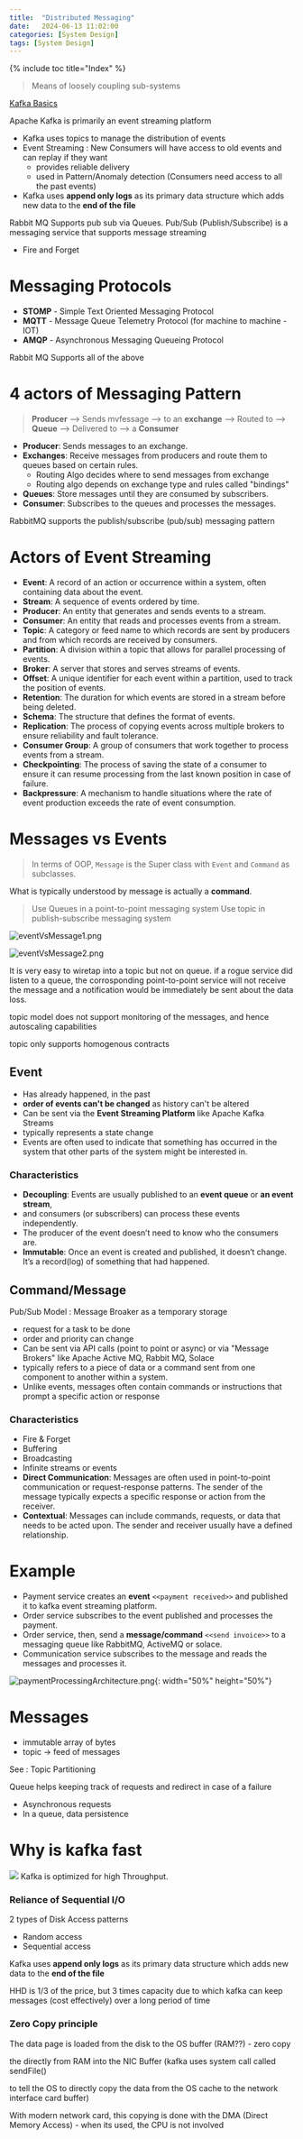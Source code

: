 ```yaml
---
title:  "Distributed Messaging"
date:   2024-06-13 11:02:00
categories: [System Design]
tags: [System Design]
---
```


{% include toc title="Index" %}

> Means of loosely coupling sub-systems

[Kafka Basics](https://nitinkc.github.io/microservices/essential-kafka/)

Apache Kafka is primarily an event streaming platform
- Kafka uses topics to manage the distribution of events
- Event Streaming : New Consumers will have access to old events and can replay if they want
  - provides reliable delivery
  - used in Pattern/Anomaly detection (Consumers need access to all the past events)
- Kafka uses **append only logs** as its primary data structure which adds new data to the **end of the file**


Rabbit MQ Supports pub sub via Queues. Pub/Sub (Publish/Subscribe) is a messaging service that supports message streaming
- Fire and Forget

# Messaging Protocols
- **STOMP** - Simple Text Oriented Messaging Protocol
- **MQTT** - Message Queue Telemetry Protocol (for machine to machine - IOT)
- **AMQP** - Asynchronous Messaging Queueing Protocol

Rabbit MQ Supports all of the above

# 4 actors of Messaging Pattern
> **Producer** --> Sends mvfessage --> to an **exchange** --> Routed to --> **Queue** --> Delivered to --> a **Consumer**

- **Producer**: Sends messages to an exchange.
- **Exchanges**: Receive messages from producers and route them to queues based on certain rules.
  - Routing Algo decides where to send messages from exchange
  - Routing algo depends on exchange type and rules called "bindings"
- **Queues**: Store messages until they are consumed by subscribers.
- **Consumer**: Subscribes to the queues and processes the messages.

RabbitMQ supports the publish/subscribe (pub/sub) messaging pattern

# Actors of Event Streaming
- **Event**: A record of an action or occurrence within a system, often containing data about the event.
- **Stream**: A sequence of events ordered by time.
- **Producer**: An entity that generates and sends events to a stream.
- **Consumer**: An entity that reads and processes events from a stream.
- **Topic**: A category or feed name to which records are sent by producers and from which records are received by consumers.
- **Partition**: A division within a topic that allows for parallel processing of events.
- **Broker**: A server that stores and serves streams of events.
- **Offset**: A unique identifier for each event within a partition, used to track the position of events.
- **Retention**: The duration for which events are stored in a stream before being deleted.
- **Schema**: The structure that defines the format of events.
- **Replication**: The process of copying events across multiple brokers to ensure reliability and fault tolerance.
- **Consumer Group**: A group of consumers that work together to process events from a stream.
- **Checkpointing**: The process of saving the state of a consumer to ensure it can resume processing from the last known position in case of failure.
- **Backpressure**: A mechanism to handle situations where the rate of event production exceeds the rate of event consumption.

# Messages vs Events
> In terms of OOP, `Message` is the Super class with `Event` and `Command` as subclasses.

What is typically understood by message is actually a **command**.

> Use Queues in a point-to-point messaging system
> Use topic in publish-subscribe messaging system

![eventVsMessage1.png](../../assets/images/eventVsMessage1.png)

![eventVsMessage2.png](../../assets/images/eventVsMessage2.png)

It is very easy to wiretap into a topic but not on queue. if a rogue service did listen to a queue,
the corrosponding point-to-point service will not receive the message and a notification would be
immediately be sent about the data loss.

topic model does not support monitoring of the messages, and hence autoscaling capabilities



topic only supports homogenous contracts
## Event
- Has already happened, in the past
- **order of events can't be changed** as history can't be altered
- Can be sent via the **Event Streaming Platform** like Apache Kafka Streams
- typically represents a state change
- Events are often used to indicate that something has occurred in the system
  that other parts of the system might be interested in.

### Characteristics
- **Decoupling**: Events are usually published to an **event queue** or **an event stream**,
- and consumers (or subscribers) can process these events independently.
- The producer of the event doesn’t need to know who the consumers are.
- **Immutable**: Once an event is created and published, it doesn’t change. It’s a record(log) of something that had happened.

## Command/Message
Pub/Sub Model : Message Broaker as a temporary storage
- request for a task to be done
- order and priority can change
- Can be sent via API calls (point to point or async) or via "Message Brokers"
  like Apache Active MQ, Rabbit MQ, Solace
- typically refers to a piece of data or a command sent from one component to
  another within a system.
- Unlike events, messages often contain commands or instructions that prompt a
  specific action or response

### Characteristics
- Fire & Forget 
- Buffering
- Broadcasting
- Infinite streams or events
- **Direct Communication**: Messages are often used in point-to-point
  communication or request-response patterns. The sender of the message
  typically expects a specific response or action from the receiver.
- **Contextual**: Messages can include commands, requests, or data that needs to
  be acted upon.
  The sender and receiver usually have a defined relationship.

# Example
- Payment service creates an **event** `<<payment received>>` and published it
  to kafka event streaming platform.
- Order service subscribes to the event published and processes the payment.
- Order service, then, send a **message/command** `<<send invoice>>` to a
  messaging queue like RabbitMQ, ActiveMQ or solace.
- Communication service subscribes to the message and reads the messages and
  processes it.

![paymentProcessingArchitecture.png](../../assets/images/paymentProcessingArchitecture.png){:
width="50%" height="50%"}

# Messages
- immutable array of bytes
- topic -> feed of messages

See : Topic Partitioning

Queue helps keeping track of requests and redirect in case of a failure

- Asynchronous requests
- In a queue, data persistence

# Why is kafka fast

![](https://www.youtube.com/watch?v=UNUz1-msbOM)
Kafka is optimized for high Throughput.

### Reliance of Sequential I/O
2 types of Disk Access patterns
- Random access
- Sequential access

Kafka uses **append only logs** as its primary data structure which adds new
data to the **end of the file**

HHD is 1/3 of the price, but 3 times capacity due to which kafka can keep
messages (cost effectively) over a long period of time

### Zero Copy principle
The data page is loaded from the disk to the OS buffer (RAM??) - zero copy

the directly from RAM into the NIC Buffer (kafka uses system call called
sendFile()

to tell the OS to directly copy the data from the OS cache to the network
interface card buffer)

With modern network card, this copying is done with the DMA (Direct Memory
Access) - when its used, the CPU is not involved